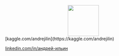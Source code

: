 <div id="header" align="center">
  <img src="https://media.giphy.com/media/M9gbBd9nbDrOTu1Mqx/giphy.gif" width="100"/>
</div>
[kaggle.com/andrejilin](https://kaggle.com/andrejilin)

[linkedin.com/in/андрей-ильин](https://linkedin.com/in/андрей-ильин)
